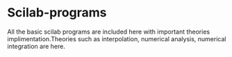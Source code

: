 # Scilab-programs
All the basic scilab programs are included here with important theories implimentation.Theories such as interpolation, numerical analysis, numerical integration are here.

